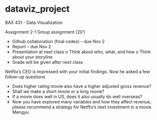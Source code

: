 # dataviz_project
BAX 431 - Data Visualization

Assignment 2-1
Group assignment (20’)
-	Github collaboration (final codes) – due Nov 2
-	Report – due Nov 2
-	Presentation at next class
o	Think about who, what, and how
o	Think about your storyline
-	Grade will be given after next class

Netflix’s CEO is impressed with your initial findings. Now he asked a few follow-up questions
-	Does higher rating movie also have a higher adjusted gross revenue?
-	Shall we make a short movie or a long movie?
-	If a movie does well in US, does it also usually do well overseas? 
-	Now you have explored many variables and how they affect revenue, please recommend a strategy for Netflix’s next investment in a movie. 
Mengyu
	 
